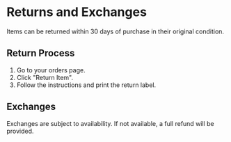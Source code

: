 # Returns and Exchanges

Items can be returned within 30 days of purchase in their original condition.

## Return Process
1. Go to your orders page.
2. Click "Return Item".
3. Follow the instructions and print the return label.

## Exchanges
Exchanges are subject to availability. If not available, a full refund will be provided.
